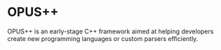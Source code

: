 # OPUS++

OPUS++ is an early-stage C++ framework aimed at helping developers create new programming languages or custom parsers efficiently.